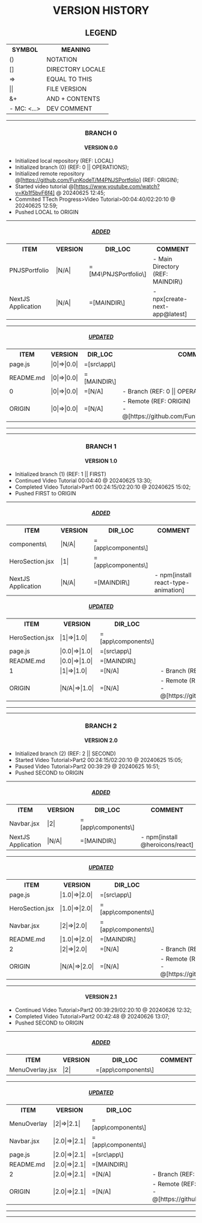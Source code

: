 <h1 align="center">VERSION HISTORY</h1>

<h2 align="center">LEGEND</h2>

<table align="center">
    <tr>
        <th>SYMBOL</th>
        <th>MEANING</th>
    </tr>
    <tr>
        <td>()</td>
        <td>NOTATION</td>
    </tr>
    <tr>
        <td>[]</td>
        <td>DIRECTORY LOCALE</td>
    </tr>
    <tr>
        <td>=></td>
        <td>EQUAL TO THIS</td>
    </tr>
    <tr>
        <td>||</td>
        <td>FILE VERSION</td>
    </tr>
    <tr>
        <td>&+</td>
        <td>AND + CONTENTS</td>
    </tr>
    <tr>
        <td>- MC: <...></td>
        <td>DEV COMMENT</td>
    </tr>
</table>

---

<h3 align="center">BRANCH 0</h3>

<h4 align="center">VERSION 0.0</h4>

-   Initialized local repository (REF: LOCAL)
-   Initialized branch (0) (REF: 0 || OPERATIONS);
-   Initialized remote repository @[https://github.com/FunKodeT/M4PNJSPortfolio] (REF: ORIGIN);
-   Started video tutorial @[https://www.youtube.com/watch?v=Kb1f5bvF6f4] @ 20240625 12:45;
-   Commited TTech Progress>Video Tutorial>00:04:40/02:20:10 @ 20240625 12:59;
-   Pushed LOCAL to ORIGIN

---

<h5 align="center"><strong><em><u>ADDED</u></em></strong></h5>

<table align="center">
    <tr>
        <th>ITEM</th>
        <th>VERSION</th>
        <th>DIR_LOC</th>
        <th>COMMENT</th>
    </tr>
    <tr>
        <td>PNJSPortfolio</td>
        <td>|N/A|</td>
        <td>=[M4\PNJSPortfolio\]</td>
        <td>- Main Directory (REF: MAINDIR\)</td>
    </tr>
    <tr>
        <td>NextJS Application</td>
        <td>|N/A|</td>
        <td>=[MAINDIR\]</td>
        <td>- npx[create-next-app@latest]</td>
    </tr>
</table>

---

<h5 align="center"><strong><em><u>UPDATED</u></em></strong></h5>

<table align="center">
    <tr>
        <th>ITEM</th>
        <th>VERSION</th>
        <th>DIR_LOC</th>
        <th>COMMENT</th>
    </tr>
    <tr>
        <td>page.js</td>
        <td>|0|=>|0.0|</td>
        <td>=[src\app\]</td>
        <td></td>
    </tr>
    <tr>
        <td>README.md</td>
        <td>|0|=>|0.0|</td>
        <td>=[MAINDIR\]</td>
        <td></td>
    </tr>
    <tr>
        <td>0</td>
        <td>|0|=>|0.0|</td>
        <td>=[N/A]</td>
        <td>- Branch (REF: 0 || OPERATIONS)</td>
    </tr>
    <tr>
        <td>ORIGIN</td>
        <td>|0|=>|0.0|</td>
        <td>=[N/A]</td>
        <td>- Remote (REF: ORIGIN)<br>- @[https://github.com/FunKodeT/M4PNJSPortfolio]</td>
    </tr>
</table>

---

---

<h3 align="center">BRANCH 1</h3>

<h4 align="center">VERSION 1.0</h4>

-   Initialized branch (1) (REF: 1 || FIRST)
-   Continued Video Tutorial 00:04:40 @ 20240625 13:30;
-   Completed Video Tutorial>Part1 00:24:15/02:20:10 @ 20240625 15:02;
-   Pushed FIRST to ORIGIN

---

<h5 align="center"><strong><em><u>ADDED</u></em></strong></h5>

<table align="center">
    <tr>
        <th>ITEM</th>
        <th>VERSION</th>
        <th>DIR_LOC</th>
        <th>COMMENT</th>
    </tr>
    <tr>
        <td>components\</td>
        <td>|N/A|</td>
        <td>=[app\components\]</td>
        <td></td>
    </tr>
    <tr>
        <td>HeroSection.jsx</td>
        <td>|1|</td>
        <td>=[app\components\]</td>
        <td></td>
    </tr>
    <tr>
        <td>NextJS Application</td>
        <td>|N/A|</td>
        <td>=[MAINDIR\]</td>
        <td>- npm[install react-type-animation]</td>
    </tr>
</table>

<h5 align="center"><strong><em><u>UPDATED</u></em></strong></h5>

<table align="center">
    <tr>
        <th>ITEM</th>
        <th>VERSION</th>
        <th>DIR_LOC</th>
        <th>COMMENT</th>
    </tr>
    <tr>
        <td>HeroSection.jsx</td>
        <td>|1|=>|1.0|</td>
        <td>=[app\components\]</td>
        <td></td>
    </tr>
    <tr>
        <td>page.js</td>
        <td>|0.0|=>|1.0|</td>
        <td>=[src\app\]</td>
        <td></td>
    </tr>
    <tr>
        <td>README.md</td>
        <td>|0.0|=>|1.0|</td>
        <td>=[MAINDIR\]</td>
        <td></td>
    </tr>
    <tr>
        <td>1</td>
        <td>|1|=>|1.0|</td>
        <td>=[N/A]</td>
        <td>- Branch (REF: 1 || FIRST)</td>
    </tr>
    <tr>
        <td>ORIGIN</td>
        <td>|N/A|=>|1.0|</td>
        <td>=[N/A]</td>
        <td>- Remote (REF: ORIGIN)<br>- @[https://github.com/FunKodeT/M4PNJSPortfolio]</td>
    </tr>
</table>

---

---

<h3 align="center">BRANCH 2</h3>

<h4 align="center">VERSION 2.0</h4>

-   Initialized branch (2) (REF: 2 || SECOND)
-   Started Video Tutorial>Part2 00:24:15/02:20:10 @ 20240625 15:05;
-   Paused Video Tutorial>Part2 00:39:29 @ 20240625 16:51;
-   Pushed SECOND to ORIGIN

---

<h5 align="center"><strong><em><u> ADDED </u></em></strong></h5>

<table align="center">
    <tr>
        <th>ITEM</th>
        <th>VERSION</th>
        <th>DIR_LOC</th>
        <th>COMMENT</th>
    </tr>
    <tr>
        <td>Navbar.jsx</td>
        <td>|2|</td>
        <td>=[app\components\]</td>
        <td></td>
    </tr>
    <tr>
        <td>NextJS Application</td>
        <td>|N/A|</td>
        <td>=[MAINDIR\]</td>
        <td>- npm[install @heroicons/react]</td>
    </tr>
</table>

---

<h5 align="center"><strong><em><u> UPDATED </u></em></strong></h5>

<table align="center">
    <tr>
        <th>ITEM</th>
        <th>VERSION</th>
        <th>DIR_LOC</th>
        <th>COMMENT</th>
    </tr>
    <tr>
        <td>page.js</td>
        <td>|1.0|=>|2.0|</td>
        <td>=[src\app\]</td>
        <td></td>
    </tr>
    <tr>
        <td>HeroSection.jsx</td>
        <td>|1.0|=>|2.0|</td>
        <td>=[app\components\]</td>
        <td></td>
    </tr>
    <tr>
        <td>Navbar.jsx</td>
        <td>|2|=>|2.0|</td>
        <td>=[app\components\]</td>
        <td></td>
    </tr>
    <tr>
        <td>README.md</td>
        <td>|1.0|=>|2.0|</td>
        <td>=[MAINDIR\]</td>
        <td></td>
    </tr>
    <tr>
        <td>2</td>
        <td>|2|=>|2.0|</td>
        <td>=[N/A]</td>
        <td>- Branch (REF: 2 || SECOND)</td>
    </tr>
    <tr>
        <td>ORIGIN</td>
        <td>|N/A|=>|2.0|</td>
        <td>=[N/A]</td>
        <td>- Remote (REF: ORIGIN)<br>- @[https://github.com/FunKodeT/M4PNJSPortfolio]</td>
    </tr>
</table>

---

<h4 align="center">VERSION 2.1</h4>

-   Continued Video Tutorial>Part2 00:39:29/02:20:10 @ 20240626 12:32;
-   Completed Video Tutorial>Part2 00:42:48 @ 20240626 13:07;
-   Pushed SECOND to ORIGIN

---

<h5 align="center"><strong><em><u> ADDED </u></em></strong></h5>

<table align="center">
    <tr>
        <th>ITEM</th>
        <th>VERSION</th>
        <th>DIR_LOC</th>
        <th>COMMENT</th>
    </tr>
    <tr>
        <td>MenuOverlay.jsx</td>
        <td>|2|</td>
        <td>=[app\components\]</td>
        <td></td>
    </tr>
</table>

---

<h5 align="center"><strong><em><u> UPDATED </u></em></strong></h5>

<table align="center">
    <tr>
        <th>ITEM</th>
        <th>VERSION</th>
        <th>DIR_LOC</th>
        <th>COMMENT</th>
    </tr>
    <tr>
        <td>MenuOverlay</td>
        <td>|2|=>|2.1|</td>
        <td>=[app\components\]</td>
        <td></td>
    </tr>
    <tr>
        <td>Navbar.jsx</td>
        <td>|2.0|=>|2.1|</td>
        <td>=[app\components\]</td>
        <td></td>
    </tr>
    <tr>
        <td>page.js</td>
        <td>|2.0|=>|2.1|</td>
        <td>=[src\app\]</td>
        <td></td>
    </tr>
    <tr>
        <td>README.md</td>
        <td>|2.0|=>|2.1|</td>
        <td>=[MAINDIR\]</td>
        <td></td>
    </tr>
    <tr>
        <td>2</td>
        <td>|2.0|=>|2.1|</td>
        <td>=[N/A]</td>
        <td>- Branch (REF: 2 || SECOND)</td>
    </tr>
    <tr>
        <td>ORIGIN</td>
        <td>|2.0|=>|2.1|</td>
        <td>=[N/A]</td>
        <td>- Remote (REF: ORIGIN)<br>- @[https://github.com/FunKodeT/M4PNJSPortfolio]</td>
    </tr>
</table>

---

---
